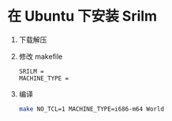 # 在 Ubuntu 下安装 Srilm 

1. 下载解压

2. 修改 makefile

   ```shell
   SRILM = 
   MACHINE_TYPE = 
   ```

3. 编译

   ```bash
   make NO_TCL=1 MACHINE_TYPE=i686-m64 World
   ```

